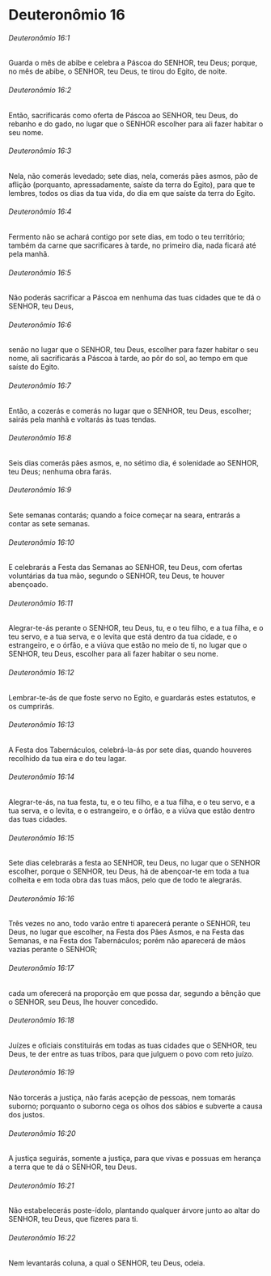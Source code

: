 # Deuteronômio 16

###### Deuteronômio 16:1

Guarda o mês de abibe e celebra a Páscoa do SENHOR, teu Deus; porque, no mês de abibe, o SENHOR, teu Deus, te tirou do Egito, de noite.

###### Deuteronômio 16:2

Então, sacrificarás como oferta de Páscoa ao SENHOR, teu Deus, do rebanho e do gado, no lugar que o SENHOR escolher para ali fazer habitar o seu nome.

###### Deuteronômio 16:3

Nela, não comerás levedado; sete dias, nela, comerás pães asmos, pão de aflição (porquanto, apressadamente, saíste da terra do Egito), para que te lembres, todos os dias da tua vida, do dia em que saíste da terra do Egito.

###### Deuteronômio 16:4

Fermento não se achará contigo por sete dias, em todo o teu território; também da carne que sacrificares à tarde, no primeiro dia, nada ficará até pela manhã.

###### Deuteronômio 16:5

Não poderás sacrificar a Páscoa em nenhuma das tuas cidades que te dá o SENHOR, teu Deus,

###### Deuteronômio 16:6

senão no lugar que o SENHOR, teu Deus, escolher para fazer habitar o seu nome, ali sacrificarás a Páscoa à tarde, ao pôr do sol, ao tempo em que saíste do Egito.

###### Deuteronômio 16:7

Então, a cozerás e comerás no lugar que o SENHOR, teu Deus, escolher; sairás pela manhã e voltarás às tuas tendas.

###### Deuteronômio 16:8

Seis dias comerás pães asmos, e, no sétimo dia, é solenidade ao SENHOR, teu Deus; nenhuma obra farás.

###### Deuteronômio 16:9

Sete semanas contarás; quando a foice começar na seara, entrarás a contar as sete semanas.

###### Deuteronômio 16:10

E celebrarás a Festa das Semanas ao SENHOR, teu Deus, com ofertas voluntárias da tua mão, segundo o SENHOR, teu Deus, te houver abençoado.

###### Deuteronômio 16:11

Alegrar-te-ás perante o SENHOR, teu Deus, tu, e o teu filho, e a tua filha, e o teu servo, e a tua serva, e o levita que está dentro da tua cidade, e o estrangeiro, e o órfão, e a viúva que estão no meio de ti, no lugar que o SENHOR, teu Deus, escolher para ali fazer habitar o seu nome.

###### Deuteronômio 16:12

Lembrar-te-ás de que foste servo no Egito, e guardarás estes estatutos, e os cumprirás.

###### Deuteronômio 16:13

A Festa dos Tabernáculos, celebrá-la-ás por sete dias, quando houveres recolhido da tua eira e do teu lagar.

###### Deuteronômio 16:14

Alegrar-te-ás, na tua festa, tu, e o teu filho, e a tua filha, e o teu servo, e a tua serva, e o levita, e o estrangeiro, e o órfão, e a viúva que estão dentro das tuas cidades.

###### Deuteronômio 16:15

Sete dias celebrarás a festa ao SENHOR, teu Deus, no lugar que o SENHOR escolher, porque o SENHOR, teu Deus, há de abençoar-te em toda a tua colheita e em toda obra das tuas mãos, pelo que de todo te alegrarás.

###### Deuteronômio 16:16

Três vezes no ano, todo varão entre ti aparecerá perante o SENHOR, teu Deus, no lugar que escolher, na Festa dos Pães Asmos, e na Festa das Semanas, e na Festa dos Tabernáculos; porém não aparecerá de mãos vazias perante o SENHOR;

###### Deuteronômio 16:17

cada um oferecerá na proporção em que possa dar, segundo a bênção que o SENHOR, seu Deus, lhe houver concedido.

###### Deuteronômio 16:18

Juízes e oficiais constituirás em todas as tuas cidades que o SENHOR, teu Deus, te der entre as tuas tribos, para que julguem o povo com reto juízo.

###### Deuteronômio 16:19

Não torcerás a justiça, não farás acepção de pessoas, nem tomarás suborno; porquanto o suborno cega os olhos dos sábios e subverte a causa dos justos.

###### Deuteronômio 16:20

A justiça seguirás, somente a justiça, para que vivas e possuas em herança a terra que te dá o SENHOR, teu Deus.

###### Deuteronômio 16:21

Não estabelecerás poste-ídolo, plantando qualquer árvore junto ao altar do SENHOR, teu Deus, que fizeres para ti.

###### Deuteronômio 16:22

Nem levantarás coluna, a qual o SENHOR, teu Deus, odeia.


